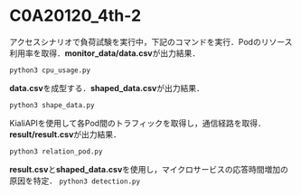 # C0A20120_4th-2

アクセスシナリオで負荷試験を実行中，下記のコマンドを実行．Podのリソース利用率を取得．**monitor_data/data.csv**が出力結果．

`python3 cpu_usage.py`

**data.csv**を成型する．**shaped_data.csv**が出力結果．

`python3 shape_data.py`

KialiAPIを使用して各Pod間のトラフィックを取得し，通信経路を取得．**result/result.csv**が出力結果．

`python3 relation_pod.py`

**result.csv**と**shaped_data.csv**を使用し，マイクロサービスの応答時間増加の原因を特定．
`python3 detection.py`
